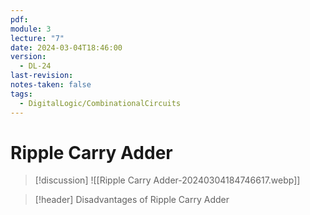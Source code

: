 ```yaml
---
pdf: 
module: 3
lecture: "7"
date: 2024-03-04T18:46:00
version:
  - DL-24
last-revision: 
notes-taken: false
tags:
  - DigitalLogic/CombinationalCircuits
---
```

# Ripple Carry Adder


> [!discussion] 
> ![[Ripple Carry Adder-20240304184746617.webp]]


> [!header] Disadvantages of Ripple Carry Adder


